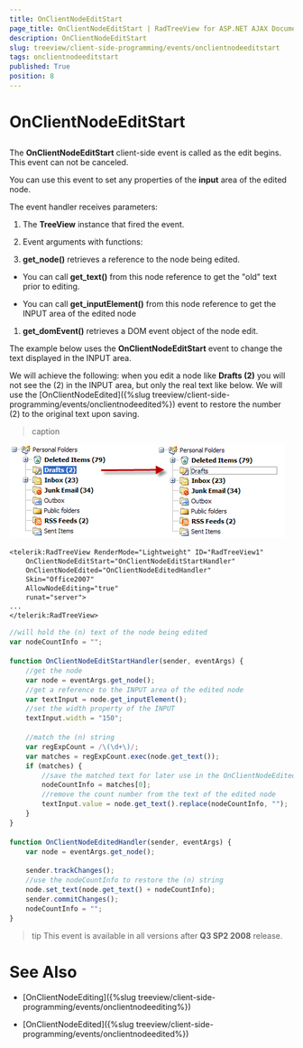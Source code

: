```yaml
---
title: OnClientNodeEditStart
page_title: OnClientNodeEditStart | RadTreeView for ASP.NET AJAX Documentation
description: OnClientNodeEditStart
slug: treeview/client-side-programming/events/onclientnodeeditstart
tags: onclientnodeeditstart
published: True
position: 8
---
```


# OnClientNodeEditStart



## 

The **OnClientNodeEditStart** client-side event is called as the edit begins. This event can not be canceled.

You can use this event to set any properties of the **input** area of the edited node.

The event handler receives parameters:

1. The **TreeView** instance that fired the event.

1. Event arguments with functions:

1. **get_node()** retrieves a reference to the node being edited.

* You can call **get_text()** from this node reference to get the "old" text prior to editing.

* You can call **get_inputElement()** from this node reference to get the INPUT area of the edited node

1. **get_domEvent()** retrieves a DOM event object of the node edit.



The example below uses the **OnClientNodeEditStart** event to change the text displayed in the INPUT area.

We will achieve the following: when you edit a node like **Drafts (2)** you will not see the (2) in the INPUT area, but only the real text like below. We will use the [OnClientNodeEdited]({%slug treeview/client-side-programming/events/onclientnodeedited%}) event to restore the number (2) to the original text upon saving.


>caption 

![RadTreeView Edit](images/treeview_edit.png)



````ASPNET
<telerik:RadTreeView RenderMode="Lightweight" ID="RadTreeView1" 
    OnClientNodeEditStart="OnClientNodeEditStartHandler"
    OnClientNodeEdited="OnClientNodeEditedHandler" 
    Skin="Office2007" 
    AllowNodeEditing="true"
    runat="server">
...
</telerik:RadTreeView>
````
````JavaScript
//will hold the (n) text of the node being edited
var nodeCountInfo = "";

function OnClientNodeEditStartHandler(sender, eventArgs) {
    //get the node
    var node = eventArgs.get_node();
    //get a reference to the INPUT area of the edited node
    var textInput = node.get_inputElement();
    //set the width property of the INPUT
    textInput.width = "150";

    //match the (n) string
    var regExpCount = /\(\d+\)/;
    var matches = regExpCount.exec(node.get_text());
    if (matches) {
        //save the matched text for later use in the OnClientNodeEdited event
        nodeCountInfo = matches[0];
        //remove the count number from the text of the edited node
        textInput.value = node.get_text().replace(nodeCountInfo, "");
    }
}

function OnClientNodeEditedHandler(sender, eventArgs) {
    var node = eventArgs.get_node();

    sender.trackChanges();
    //use the nodeCountInfo to restore the (n) string
    node.set_text(node.get_text() + nodeCountInfo);
    sender.commitChanges();
    nodeCountInfo = "";
}	
````





>tip This event is available in all versions after **Q3 SP2 2008** release.
>




# See Also

 * [OnClientNodeEditing]({%slug treeview/client-side-programming/events/onclientnodeediting%})

 * [OnClientNodeEdited]({%slug treeview/client-side-programming/events/onclientnodeedited%})
